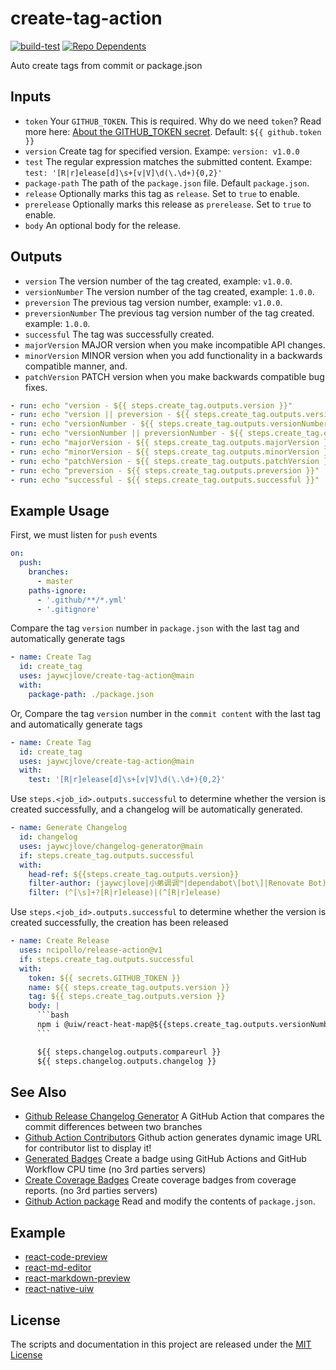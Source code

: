 create-tag-action
===

[![build-test](https://github.com/jaywcjlove/create-tag-action/workflows/build-test/badge.svg)](https://github.com/actions/typescript-action/actions)
[![Repo Dependents](https://badgen.net/github/dependents-repo/jaywcjlove/create-tag-action)](https://github.com/jaywcjlove/create-tag-action/network/dependents)

Auto create tags from commit or package.json

## Inputs

- `token` Your `GITHUB_TOKEN`. This is required. Why do we need `token`? Read more here: [About the GITHUB_TOKEN secret](https://help.github.com/en/actions/automating-your-workflow-with-github-actions/authenticating-with-the-github_token#about-the-github_token-secret). Default: `${{ github.token }}`
- `version` Create tag for specified version. Exampe: `version: v1.0.0`
- `test` The regular expression matches the submitted content. Exampe: `test: '[R|r]elease[d]\s+[v|V]\d(\.\d+){0,2}'`
- `package-path` The path of the `package.json` file. Default `package.json`.
- `release` Optionally marks this tag as `release`. Set to `true` to enable.
- `prerelease` Optionally marks this release as `prerelease`. Set to `true` to enable.
- `body` An optional body for the release.

## Outputs

- `version` The version number of the tag created, example: `v1.0.0`.
- `versionNumber` The version number of the tag created, example: `1.0.0`.
- `preversion` The previous tag version number, example: `v1.0.0`.
- `preversionNumber` The previous tag version number of the tag created. example: `1.0.0`.
- `successful` The tag was successfully created.
- `majorVersion` MAJOR version when you make incompatible API changes.
- `minorVersion` MINOR version when you add functionality in a backwards compatible manner, and.
- `patchVersion` PATCH version when you make backwards compatible bug fixes.

```yml
- run: echo "version - ${{ steps.create_tag.outputs.version }}"
- run: echo "version || preversion - ${{ steps.create_tag.outputs.version || steps.create_tag.outputs.preversion }}"
- run: echo "versionNumber - ${{ steps.create_tag.outputs.versionNumber }}"
- run: echo "versionNumber || preversionNumber - ${{ steps.create_tag.outputs.versionNumber || steps.create_tag.outputs.preversionNumber }}"
- run: echo "majorVersion - ${{ steps.create_tag.outputs.majorVersion }}"
- run: echo "minorVersion - ${{ steps.create_tag.outputs.minorVersion }}"
- run: echo "patchVersion - ${{ steps.create_tag.outputs.patchVersion }}"
- run: echo "preversion - ${{ steps.create_tag.outputs.preversion }}"
- run: echo "successful - ${{ steps.create_tag.outputs.successful }}"
```

## Example Usage

First, we must listen for `push` events

```yml
on:
  push:
    branches:
      - master
    paths-ignore:
      - '.github/**/*.yml'
      - '.gitignore'
```

Compare the tag `version` number in `package.json` with the last tag and automatically generate tags

```yml
- name: Create Tag
  id: create_tag
  uses: jaywcjlove/create-tag-action@main
  with:
    package-path: ./package.json
```

Or, Compare the tag `version` number in the `commit content` with the last tag and automatically generate tags

```yml
- name: Create Tag
  id: create_tag
  uses: jaywcjlove/create-tag-action@main
  with:
    test: '[R|r]elease[d]\s+[v|V]\d(\.\d+){0,2}'
```

Use `steps.<job_id>.outputs.successful` to determine whether the version is created successfully, and a changelog will be automatically generated.

```yml
- name: Generate Changelog
  id: changelog
  uses: jaywcjlove/changelog-generator@main
  if: steps.create_tag.outputs.successful
  with:
    head-ref: ${{steps.create_tag.outputs.version}}
    filter-author: (jaywcjlove|小弟调调™|dependabot\[bot\]|Renovate Bot)
    filter: (^[\s]+?[R|r]elease)|(^[R|r]elease)
```

Use `steps.<job_id>.outputs.successful` to determine whether the version is created successfully, the creation has been released

```yml
- name: Create Release
  uses: ncipollo/release-action@v1
  if: steps.create_tag.outputs.successful
  with:
    token: ${{ secrets.GITHUB_TOKEN }}
    name: ${{ steps.create_tag.outputs.version }}
    tag: ${{ steps.create_tag.outputs.version }}
    body: |
      ```bash
      npm i @uiw/react-heat-map@${{steps.create_tag.outputs.versionNumber}}
      ```

      ${{ steps.changelog.outputs.compareurl }}
      ${{ steps.changelog.outputs.changelog }}
```

## See Also

- [Github Release Changelog Generator](https://github.com/jaywcjlove/changelog-generator) A GitHub Action that compares the commit differences between two branches
- [Github Action Contributors](https://github.com/jaywcjlove/github-action-contributors) Github action generates dynamic image URL for contributor list to display it!
- [Generated Badges](https://github.com/jaywcjlove/generated-badges) Create a badge using GitHub Actions and GitHub Workflow CPU time (no 3rd parties servers)
- [Create Coverage Badges](https://github.com/jaywcjlove/coverage-badges-cli) Create coverage badges from coverage reports. (no 3rd parties servers)
- [Github Action package](https://github.com/jaywcjlove/github-action-package) Read and modify the contents of `package.json`.

## Example

- [react-code-preview](https://github.com/uiwjs/react-code-preview/blob/fb9829440a21fddbb57100db62ae113be3c01161/.github/workflows/ci.yml#L35-L40)
- [react-md-editor](https://github.com/uiwjs/react-md-editor/blob/e3293bca45bff08110ef5e9119d907db2ec95baa/.github/workflows/ci.yml#L23-L28)
- [react-markdown-preview](https://github.com/uiwjs/react-markdown-preview/blob/b230eba6526786cbd7318e514276fd05ae58edc9/.github/workflows/ci.yml#L21-L26)
- [react-native-uiw](https://github.com/uiwjs/react-native-uiw/blob/9876540e78df61b5c5d906451b3c76bb2168c23c/.github/workflows/ci.yml#L22-L27)

## License

The scripts and documentation in this project are released under the [MIT License](./LICENSE)
